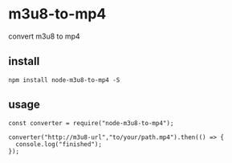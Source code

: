# m3u8-to-mp4
convert m3u8 to mp4 

## install

```
npm install node-m3u8-to-mp4 -S
```

## usage

```
const converter = require("node-m3u8-to-mp4");

converter("http://m3u8-url","to/your/path.mp4").then(() => {
  console.log("finished");
});
```